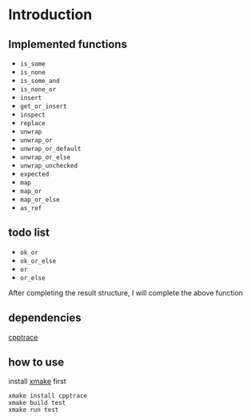 # Introduction

## Implemented functions
- `is_some`
- `is_none`
- `is_some_and`
- `is_none_or`
- `insert`
- `get_or_insert`
- `inspect`
- `replace`
- `unwrap`
- `unwrap_or`
- `unwrap_or_default`
- `unwrap_or_else`
- `unwrap_unchecked`
- `expected`
- `map`
- `map_or`
- `map_or_else`
- `as_ref`

## todo list
- `ok_or`
- `ok_or_else`
- `or`
- `or_else`

After completing the result structure, I will complete the above function

## dependencies
[cpptrace](https://github.com/jeremy-rifkin/cpptrace)

## how to use
install [xmake](https://xmake.io/#/) first 
```
xmake install cpptrace
xmake build test
xmake run test
```
